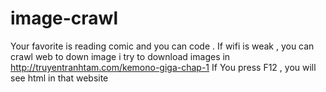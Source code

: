 # image-crawl
Your favorite is reading comic and you can code . If wifi is weak , you can crawl web to down image
i try to download images in http://truyentranhtam.com/kemono-giga-chap-1 
If You press F12 , you will see html in that website
